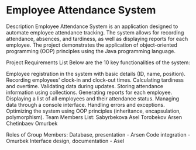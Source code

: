 # Employee Attendance System

Description Employee Attendance System is an application designed to automate employee attendance tracking. The system allows for recording attendance, absences, and tardiness, as well as displaying reports for each employee. The project demonstrates the application of object-oriented programming (OOP) principles using the Java programming language.

Project Requirements List Below are the 10 key functionalities of the system:

Employee registration in the system with basic details (ID, name, position).
Recording employees' clock-in and clock-out times.
Calculating tardiness and overtime.
Validating data during updates.
Storing attendance information using collections.
Generating reports for each employee.
Displaying a list of all employees and their attendance status.
Managing data through a console interface.
Handling errors and exceptions.
Optimizing the system using OOP principles (inheritance, encapsulation, polymorphism).
Team Members List: Sabyrbekova Asel Torobekov Arsen Chetinbaev Omurbek

Roles of Group Members: Database, presentation - Arsen Code integration - Omurbek Interface design, documentation - Asel
